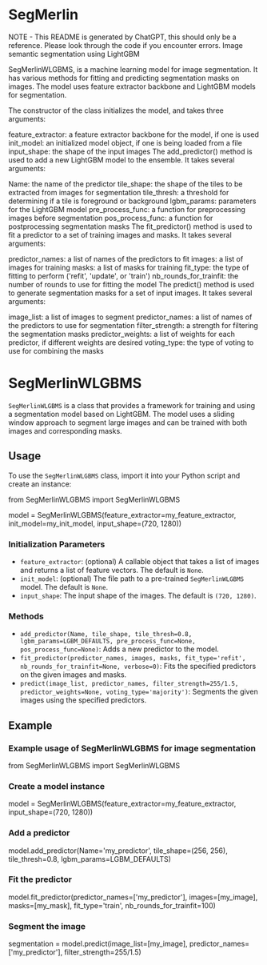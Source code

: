 # SegMerlin
NOTE - This README is generated by ChatGPT, this should only be a reference. Please look through the code if you encounter errors.
Image semantic segmentation using LightGBM

SegMerlinWLGBMS, is a machine learning model for image segmentation. It has various methods for fitting and predicting segmentation masks on images. The model uses feature extractor backbone and LightGBM models for segmentation.

The constructor of the class initializes the model, and takes three arguments:

feature_extractor: a feature extractor backbone for the model, if one is used
init_model: an initialized model object, if one is being loaded from a file
input_shape: the shape of the input images
The add_predictor() method is used to add a new LightGBM model to the ensemble. It takes several arguments:

Name: the name of the predictor
tile_shape: the shape of the tiles to be extracted from images for segmentation
tile_thresh: a threshold for determining if a tile is foreground or background
lgbm_params: parameters for the LightGBM model
pre_process_func: a function for preprocessing images before segmentation
pos_process_func: a function for postprocessing segmentation masks
The fit_predictor() method is used to fit a predictor to a set of training images and masks. It takes several arguments:

predictor_names: a list of names of the predictors to fit
images: a list of images for training
masks: a list of masks for training
fit_type: the type of fitting to perform ('refit', 'update', or 'train')
nb_rounds_for_trainfit: the number of rounds to use for fitting the model
The predict() method is used to generate segmentation masks for a set of input images. It takes several arguments:

image_list: a list of images to segment
predictor_names: a list of names of the predictors to use for segmentation
filter_strength: a strength for filtering the segmentation masks
predictor_weights: a list of weights for each predictor, if different weights are desired
voting_type: the type of voting to use for combining the masks

# SegMerlinWLGBMS

`SegMerlinWLGBMS` is a class that provides a framework for training and using a segmentation model based on LightGBM. The model uses a sliding window approach to segment large images and can be trained with both images and corresponding masks. 

## Usage

To use the `SegMerlinWLGBMS` class, import it into your Python script and create an instance:

from SegMerlinWLGBMS import SegMerlinWLGBMS

model = SegMerlinWLGBMS(feature_extractor=my_feature_extractor, init_model=my_init_model, input_shape=(720, 1280))

### Initialization Parameters

- `feature_extractor`: (optional) A callable object that takes a list of images and returns a list of feature vectors. The default is `None`.
- `init_model`: (optional) The file path to a pre-trained `SegMerlinWLGBMS` model. The default is `None`.
- `input_shape`: The input shape of the images. The default is `(720, 1280)`.

### Methods

- `add_predictor(Name, tile_shape, tile_thresh=0.8, lgbm_params=LGBM_DEFAULTS, pre_process_func=None, pos_process_func=None)`: Adds a new predictor to the model.
- `fit_predictor(predictor_names, images, masks, fit_type='refit', nb_rounds_for_trainfit=None, verbose=0)`: Fits the specified predictors on the given images and masks.
- `predict(image_list, predictor_names, filter_strength=255/1.5, predictor_weights=None, voting_type='majority')`: Segments the given images using the specified predictors.

## Example

### Example usage of SegMerlinWLGBMS for image segmentation

from SegMerlinWLGBMS import SegMerlinWLGBMS

### Create a model instance
model = SegMerlinWLGBMS(feature_extractor=my_feature_extractor, input_shape=(720, 1280))

### Add a predictor
model.add_predictor(Name='my_predictor', tile_shape=(256, 256), tile_thresh=0.8, lgbm_params=LGBM_DEFAULTS)

### Fit the predictor
model.fit_predictor(predictor_names=['my_predictor'], images=[my_image], masks=[my_mask], fit_type='train', nb_rounds_for_trainfit=100)

### Segment the image
segmentation = model.predict(image_list=[my_image], predictor_names=['my_predictor'], filter_strength=255/1.5)

